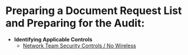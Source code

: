 <h1>Preparing a Document Request List and Preparing for the Audit:</a> <a </a></h1>

- <b>Identifying Applicable Controls</b>
  - [Network Team Security Controls / No Wireless](https://docs.google.com/spreadsheets/d/1jtcM-hf5CwhY1WEVZdYTtFJOhkrU_WorBfVVmtjn--E/edit?usp=sharing)

